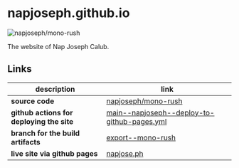 # napjoseph.github.io

![napjoseph/mono-rush](https://github.com/napjoseph/mono-rush/actions/workflows/main--napjoseph--deploy-to-github-pages.yml/badge.svg)

The website of Nap Joseph Calub.

## Links

| description | link |
| ----------- | ---- |
| **source code** | [napjoseph/mono-rush](https://github.com/napjoseph/mono-rush/tree/main/personal/napjoseph) |
| **github actions for deploying the site** | [main--napjoseph--deploy-to-github-pages.yml](https://github.com/napjoseph/mono-rush/actions/workflows/main--napjoseph--deploy-to-github-pages.yml) |
| **branch for the build artifacts** | [export--mono-rush](https://github.com/napjoseph/napjoseph.github.io/tree/export--mono-rush) |
| **live site via github pages** | [napjose.ph](https://napjose.ph) |
